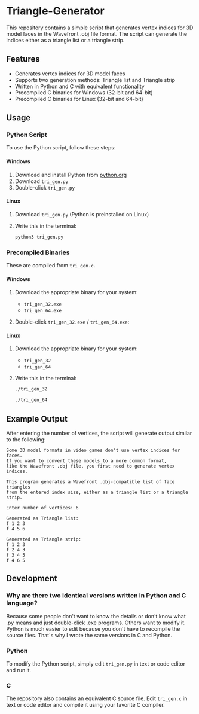 # Triangle-Generator

This repository contains a simple script that generates vertex indices for 3D model faces in the Wavefront .obj file format. The script can generate the indices either as a triangle list or a triangle strip.

## Features

- Generates vertex indices for 3D model faces
- Supports two generation methods: Triangle list and Triangle strip
- Written in Python and C with equivalent functionality
- Precompiled C binaries for Windows (32-bit and 64-bit)
- Precompiled C binaries for Linux (32-bit and 64-bit)

## Usage

### Python Script

To use the Python script, follow these steps:

#### Windows

1. Download and install Python from [python.org](https://www.python.org/)
2. Download `tri_gen.py`
3. Double-click `tri_gen.py`

#### Linux

1. Download `tri_gen.py` (Python is preinstalled on Linux)
2. Write this in the terminal:

    ```sh
    python3 tri_gen.py
    ```

### Precompiled Binaries

These are compiled from `tri_gen.c`.

#### Windows

1. Download the appropriate binary for your system:
    - `tri_gen_32.exe`
    - `tri_gen_64.exe`

2. Double-click `tri_gen_32.exe` / `tri_gen_64.exe`:

#### Linux

1. Download the appropriate binary for your system:
    - `tri_gen_32`
    - `tri_gen_64`

2. Write this in the terminal:

    ```sh
    ./tri_gen_32
    ```
    ```sh
    ./tri_gen_64
    ```

## Example Output

After entering the number of vertices, the script will generate output similar to the following:

```plaintext
Some 3D model formats in video games don't use vertex indices for faces.
If you want to convert these models to a more common format,
like the Wavefront .obj file, you first need to generate vertex indices.

This program generates a Wavefront .obj-compatible list of face triangles
from the entered index size, either as a triangle list or a triangle strip.

Enter number of vertices: 6

Generated as Triangle list:
f 1 2 3
f 4 5 6

Generated as Triangle strip:
f 1 2 3
f 2 4 3
f 3 4 5
f 4 6 5
```

## Development

### Why are there two identical versions written in Python and C language?

Because some people don't want to know the details or don't know what .py means and just double-click .exe programs. Others want to modify it. Python is much easier to edit because you don't have to recompile the source files. That's why I wrote the same versions in C and Python.

### Python

To modify the Python script, simply edit `tri_gen.py` in text or code editor and run it.

### C

The repository also contains an equivalent C source file. Edit `tri_gen.c` in text or code editor and compile it using your favorite C compiler.
